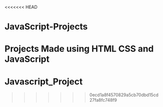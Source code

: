 <<<<<<< HEAD
# JavaScript-Projects
Projects Made using HTML CSS and JavaScript
=======
# Javascript_Project
>>>>>>> 0ecd1a8f4570829a5cb70dbd15cd27fa8fc748f9

